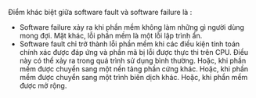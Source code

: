 Điểm khác biệt giữa software fault và software failure là :
- Software failure xảy ra khi phần mềm không làm những gì người dùng mong đợi. Mặt khác, lỗi phần mềm là một lỗi lập trình ẩn.
- Software fault chỉ trở thành lỗi phần mềm khi các điều kiện tính toán chính xác được đáp ứng và phần mã bị lỗi được thực thi trên CPU. Điều này có thể xảy ra trong quá trình sử dụng bình thường. Hoặc, khi phần mềm được chuyển sang một nền tảng phần cứng khác. Hoặc, khi phần mềm được chuyển sang một trình biên dịch khác. Hoặc, khi phần mềm được mở rộng.
